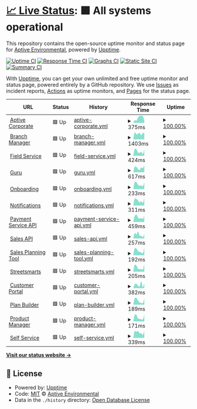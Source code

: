 # [📈 Live Status](https://status.aptivetech.com): <!--live status--> **🟩 All systems operational**

This repository contains the open-source uptime monitor and status page for [Aptive Environmental](https://goaptive.com), powered by [Upptime](https://github.com/upptime/upptime).

[![Uptime CI](https://github.com/aptive-env/status/workflows/Uptime%20CI/badge.svg)](https://github.com/aptive-env/status/actions?query=workflow%3A%22Uptime+CI%22)
[![Response Time CI](https://github.com/aptive-env/status/workflows/Response%20Time%20CI/badge.svg)](https://github.com/aptive-env/status/actions?query=workflow%3A%22Response+Time+CI%22)
[![Graphs CI](https://github.com/aptive-env/status/workflows/Graphs%20CI/badge.svg)](https://github.com/aptive-env/status/actions?query=workflow%3A%22Graphs+CI%22)
[![Static Site CI](https://github.com/aptive-env/status/workflows/Static%20Site%20CI/badge.svg)](https://github.com/aptive-env/status/actions?query=workflow%3A%22Static+Site+CI%22)
[![Summary CI](https://github.com/aptive-env/status/workflows/Summary%20CI/badge.svg)](https://github.com/aptive-env/status/actions?query=workflow%3A%22Summary+CI%22)

With [Upptime](https://upptime.js.org), you can get your own unlimited and free uptime monitor and status page, powered entirely by a GitHub repository. We use [Issues](https://github.com/aptive-env/status/issues) as incident reports, [Actions](https://github.com/aptive-env/status/actions) as uptime monitors, and [Pages](https://status.aptivetech.com) for the status page.

<!--start: status pages-->
<!-- This summary is generated by Upptime (https://github.com/upptime/upptime) -->
<!-- Do not edit this manually, your changes will be overwritten -->
<!-- prettier-ignore -->
| URL | Status | History | Response Time | Uptime |
| --- | ------ | ------- | ------------- | ------ |
| <img alt="" src="https://icons.duckduckgo.com/ip3/www.goaptive.com.ico" height="13"> [Aptive Corporate](https://www.goaptive.com) | 🟩 Up | [aptive-corporate.yml](https://github.com/aptive-env/status/commits/HEAD/history/aptive-corporate.yml) | <details><summary><img alt="Response time graph" src="./graphs/aptive-corporate/response-time-week.png" height="20"> 375ms</summary><br><a href="https://status.aptivetech.com/history/aptive-corporate"><img alt="Response time 427" src="https://img.shields.io/endpoint?url=https%3A%2F%2Fraw.githubusercontent.com%2Faptive-env%2Fstatus%2FHEAD%2Fapi%2Faptive-corporate%2Fresponse-time.json"></a><br><a href="https://status.aptivetech.com/history/aptive-corporate"><img alt="24-hour response time 160" src="https://img.shields.io/endpoint?url=https%3A%2F%2Fraw.githubusercontent.com%2Faptive-env%2Fstatus%2FHEAD%2Fapi%2Faptive-corporate%2Fresponse-time-day.json"></a><br><a href="https://status.aptivetech.com/history/aptive-corporate"><img alt="7-day response time 375" src="https://img.shields.io/endpoint?url=https%3A%2F%2Fraw.githubusercontent.com%2Faptive-env%2Fstatus%2FHEAD%2Fapi%2Faptive-corporate%2Fresponse-time-week.json"></a><br><a href="https://status.aptivetech.com/history/aptive-corporate"><img alt="30-day response time 399" src="https://img.shields.io/endpoint?url=https%3A%2F%2Fraw.githubusercontent.com%2Faptive-env%2Fstatus%2FHEAD%2Fapi%2Faptive-corporate%2Fresponse-time-month.json"></a><br><a href="https://status.aptivetech.com/history/aptive-corporate"><img alt="1-year response time 427" src="https://img.shields.io/endpoint?url=https%3A%2F%2Fraw.githubusercontent.com%2Faptive-env%2Fstatus%2FHEAD%2Fapi%2Faptive-corporate%2Fresponse-time-year.json"></a></details> | <details><summary><a href="https://status.aptivetech.com/history/aptive-corporate">100.00%</a></summary><a href="https://status.aptivetech.com/history/aptive-corporate"><img alt="All-time uptime 100.00%" src="https://img.shields.io/endpoint?url=https%3A%2F%2Fraw.githubusercontent.com%2Faptive-env%2Fstatus%2FHEAD%2Fapi%2Faptive-corporate%2Fuptime.json"></a><br><a href="https://status.aptivetech.com/history/aptive-corporate"><img alt="24-hour uptime 100.00%" src="https://img.shields.io/endpoint?url=https%3A%2F%2Fraw.githubusercontent.com%2Faptive-env%2Fstatus%2FHEAD%2Fapi%2Faptive-corporate%2Fuptime-day.json"></a><br><a href="https://status.aptivetech.com/history/aptive-corporate"><img alt="7-day uptime 100.00%" src="https://img.shields.io/endpoint?url=https%3A%2F%2Fraw.githubusercontent.com%2Faptive-env%2Fstatus%2FHEAD%2Fapi%2Faptive-corporate%2Fuptime-week.json"></a><br><a href="https://status.aptivetech.com/history/aptive-corporate"><img alt="30-day uptime 100.00%" src="https://img.shields.io/endpoint?url=https%3A%2F%2Fraw.githubusercontent.com%2Faptive-env%2Fstatus%2FHEAD%2Fapi%2Faptive-corporate%2Fuptime-month.json"></a><br><a href="https://status.aptivetech.com/history/aptive-corporate"><img alt="1-year uptime 100.00%" src="https://img.shields.io/endpoint?url=https%3A%2F%2Fraw.githubusercontent.com%2Faptive-env%2Fstatus%2FHEAD%2Fapi%2Faptive-corporate%2Fuptime-year.json"></a></details>
| <img alt="" src="https://icons.duckduckgo.com/ip3/bmapi.aptive.guru.ico" height="13"> [Branch Manager](https://bmapi.aptive.guru/users/getQuotes) | 🟩 Up | [branch-manager.yml](https://github.com/aptive-env/status/commits/HEAD/history/branch-manager.yml) | <details><summary><img alt="Response time graph" src="./graphs/branch-manager/response-time-week.png" height="20"> 1403ms</summary><br><a href="https://status.aptivetech.com/history/branch-manager"><img alt="Response time 1227" src="https://img.shields.io/endpoint?url=https%3A%2F%2Fraw.githubusercontent.com%2Faptive-env%2Fstatus%2FHEAD%2Fapi%2Fbranch-manager%2Fresponse-time.json"></a><br><a href="https://status.aptivetech.com/history/branch-manager"><img alt="24-hour response time 1543" src="https://img.shields.io/endpoint?url=https%3A%2F%2Fraw.githubusercontent.com%2Faptive-env%2Fstatus%2FHEAD%2Fapi%2Fbranch-manager%2Fresponse-time-day.json"></a><br><a href="https://status.aptivetech.com/history/branch-manager"><img alt="7-day response time 1403" src="https://img.shields.io/endpoint?url=https%3A%2F%2Fraw.githubusercontent.com%2Faptive-env%2Fstatus%2FHEAD%2Fapi%2Fbranch-manager%2Fresponse-time-week.json"></a><br><a href="https://status.aptivetech.com/history/branch-manager"><img alt="30-day response time 1279" src="https://img.shields.io/endpoint?url=https%3A%2F%2Fraw.githubusercontent.com%2Faptive-env%2Fstatus%2FHEAD%2Fapi%2Fbranch-manager%2Fresponse-time-month.json"></a><br><a href="https://status.aptivetech.com/history/branch-manager"><img alt="1-year response time 1227" src="https://img.shields.io/endpoint?url=https%3A%2F%2Fraw.githubusercontent.com%2Faptive-env%2Fstatus%2FHEAD%2Fapi%2Fbranch-manager%2Fresponse-time-year.json"></a></details> | <details><summary><a href="https://status.aptivetech.com/history/branch-manager">100.00%</a></summary><a href="https://status.aptivetech.com/history/branch-manager"><img alt="All-time uptime 100.00%" src="https://img.shields.io/endpoint?url=https%3A%2F%2Fraw.githubusercontent.com%2Faptive-env%2Fstatus%2FHEAD%2Fapi%2Fbranch-manager%2Fuptime.json"></a><br><a href="https://status.aptivetech.com/history/branch-manager"><img alt="24-hour uptime 100.00%" src="https://img.shields.io/endpoint?url=https%3A%2F%2Fraw.githubusercontent.com%2Faptive-env%2Fstatus%2FHEAD%2Fapi%2Fbranch-manager%2Fuptime-day.json"></a><br><a href="https://status.aptivetech.com/history/branch-manager"><img alt="7-day uptime 100.00%" src="https://img.shields.io/endpoint?url=https%3A%2F%2Fraw.githubusercontent.com%2Faptive-env%2Fstatus%2FHEAD%2Fapi%2Fbranch-manager%2Fuptime-week.json"></a><br><a href="https://status.aptivetech.com/history/branch-manager"><img alt="30-day uptime 100.00%" src="https://img.shields.io/endpoint?url=https%3A%2F%2Fraw.githubusercontent.com%2Faptive-env%2Fstatus%2FHEAD%2Fapi%2Fbranch-manager%2Fuptime-month.json"></a><br><a href="https://status.aptivetech.com/history/branch-manager"><img alt="1-year uptime 100.00%" src="https://img.shields.io/endpoint?url=https%3A%2F%2Fraw.githubusercontent.com%2Faptive-env%2Fstatus%2FHEAD%2Fapi%2Fbranch-manager%2Fuptime-year.json"></a></details>
| <img alt="" src="https://icons.duckduckgo.com/ip3/api.field-services.prd.goaptive.com.ico" height="13"> [Field Service](https://api.field-services.prd.goaptive.com) | 🟩 Up | [field-service.yml](https://github.com/aptive-env/status/commits/HEAD/history/field-service.yml) | <details><summary><img alt="Response time graph" src="./graphs/field-service/response-time-week.png" height="20"> 424ms</summary><br><a href="https://status.aptivetech.com/history/field-service"><img alt="Response time 374" src="https://img.shields.io/endpoint?url=https%3A%2F%2Fraw.githubusercontent.com%2Faptive-env%2Fstatus%2FHEAD%2Fapi%2Ffield-service%2Fresponse-time.json"></a><br><a href="https://status.aptivetech.com/history/field-service"><img alt="24-hour response time 592" src="https://img.shields.io/endpoint?url=https%3A%2F%2Fraw.githubusercontent.com%2Faptive-env%2Fstatus%2FHEAD%2Fapi%2Ffield-service%2Fresponse-time-day.json"></a><br><a href="https://status.aptivetech.com/history/field-service"><img alt="7-day response time 424" src="https://img.shields.io/endpoint?url=https%3A%2F%2Fraw.githubusercontent.com%2Faptive-env%2Fstatus%2FHEAD%2Fapi%2Ffield-service%2Fresponse-time-week.json"></a><br><a href="https://status.aptivetech.com/history/field-service"><img alt="30-day response time 385" src="https://img.shields.io/endpoint?url=https%3A%2F%2Fraw.githubusercontent.com%2Faptive-env%2Fstatus%2FHEAD%2Fapi%2Ffield-service%2Fresponse-time-month.json"></a><br><a href="https://status.aptivetech.com/history/field-service"><img alt="1-year response time 374" src="https://img.shields.io/endpoint?url=https%3A%2F%2Fraw.githubusercontent.com%2Faptive-env%2Fstatus%2FHEAD%2Fapi%2Ffield-service%2Fresponse-time-year.json"></a></details> | <details><summary><a href="https://status.aptivetech.com/history/field-service">100.00%</a></summary><a href="https://status.aptivetech.com/history/field-service"><img alt="All-time uptime 100.00%" src="https://img.shields.io/endpoint?url=https%3A%2F%2Fraw.githubusercontent.com%2Faptive-env%2Fstatus%2FHEAD%2Fapi%2Ffield-service%2Fuptime.json"></a><br><a href="https://status.aptivetech.com/history/field-service"><img alt="24-hour uptime 100.00%" src="https://img.shields.io/endpoint?url=https%3A%2F%2Fraw.githubusercontent.com%2Faptive-env%2Fstatus%2FHEAD%2Fapi%2Ffield-service%2Fuptime-day.json"></a><br><a href="https://status.aptivetech.com/history/field-service"><img alt="7-day uptime 100.00%" src="https://img.shields.io/endpoint?url=https%3A%2F%2Fraw.githubusercontent.com%2Faptive-env%2Fstatus%2FHEAD%2Fapi%2Ffield-service%2Fuptime-week.json"></a><br><a href="https://status.aptivetech.com/history/field-service"><img alt="30-day uptime 100.00%" src="https://img.shields.io/endpoint?url=https%3A%2F%2Fraw.githubusercontent.com%2Faptive-env%2Fstatus%2FHEAD%2Fapi%2Ffield-service%2Fuptime-month.json"></a><br><a href="https://status.aptivetech.com/history/field-service"><img alt="1-year uptime 100.00%" src="https://img.shields.io/endpoint?url=https%3A%2F%2Fraw.githubusercontent.com%2Faptive-env%2Fstatus%2FHEAD%2Fapi%2Ffield-service%2Fuptime-year.json"></a></details>
| <img alt="" src="https://icons.duckduckgo.com/ip3/apistats.aptive.guru.ico" height="13"> [Guru](https://apistats.aptive.guru) | 🟩 Up | [guru.yml](https://github.com/aptive-env/status/commits/HEAD/history/guru.yml) | <details><summary><img alt="Response time graph" src="./graphs/guru/response-time-week.png" height="20"> 617ms</summary><br><a href="https://status.aptivetech.com/history/guru"><img alt="Response time 484" src="https://img.shields.io/endpoint?url=https%3A%2F%2Fraw.githubusercontent.com%2Faptive-env%2Fstatus%2FHEAD%2Fapi%2Fguru%2Fresponse-time.json"></a><br><a href="https://status.aptivetech.com/history/guru"><img alt="24-hour response time 952" src="https://img.shields.io/endpoint?url=https%3A%2F%2Fraw.githubusercontent.com%2Faptive-env%2Fstatus%2FHEAD%2Fapi%2Fguru%2Fresponse-time-day.json"></a><br><a href="https://status.aptivetech.com/history/guru"><img alt="7-day response time 617" src="https://img.shields.io/endpoint?url=https%3A%2F%2Fraw.githubusercontent.com%2Faptive-env%2Fstatus%2FHEAD%2Fapi%2Fguru%2Fresponse-time-week.json"></a><br><a href="https://status.aptivetech.com/history/guru"><img alt="30-day response time 496" src="https://img.shields.io/endpoint?url=https%3A%2F%2Fraw.githubusercontent.com%2Faptive-env%2Fstatus%2FHEAD%2Fapi%2Fguru%2Fresponse-time-month.json"></a><br><a href="https://status.aptivetech.com/history/guru"><img alt="1-year response time 484" src="https://img.shields.io/endpoint?url=https%3A%2F%2Fraw.githubusercontent.com%2Faptive-env%2Fstatus%2FHEAD%2Fapi%2Fguru%2Fresponse-time-year.json"></a></details> | <details><summary><a href="https://status.aptivetech.com/history/guru">100.00%</a></summary><a href="https://status.aptivetech.com/history/guru"><img alt="All-time uptime 100.00%" src="https://img.shields.io/endpoint?url=https%3A%2F%2Fraw.githubusercontent.com%2Faptive-env%2Fstatus%2FHEAD%2Fapi%2Fguru%2Fuptime.json"></a><br><a href="https://status.aptivetech.com/history/guru"><img alt="24-hour uptime 100.00%" src="https://img.shields.io/endpoint?url=https%3A%2F%2Fraw.githubusercontent.com%2Faptive-env%2Fstatus%2FHEAD%2Fapi%2Fguru%2Fuptime-day.json"></a><br><a href="https://status.aptivetech.com/history/guru"><img alt="7-day uptime 100.00%" src="https://img.shields.io/endpoint?url=https%3A%2F%2Fraw.githubusercontent.com%2Faptive-env%2Fstatus%2FHEAD%2Fapi%2Fguru%2Fuptime-week.json"></a><br><a href="https://status.aptivetech.com/history/guru"><img alt="30-day uptime 100.00%" src="https://img.shields.io/endpoint?url=https%3A%2F%2Fraw.githubusercontent.com%2Faptive-env%2Fstatus%2FHEAD%2Fapi%2Fguru%2Fuptime-month.json"></a><br><a href="https://status.aptivetech.com/history/guru"><img alt="1-year uptime 100.00%" src="https://img.shields.io/endpoint?url=https%3A%2F%2Fraw.githubusercontent.com%2Faptive-env%2Fstatus%2FHEAD%2Fapi%2Fguru%2Fuptime-year.json"></a></details>
| <img alt="" src="https://icons.duckduckgo.com/ip3/api.onboarding.prd.goaptive.com.ico" height="13"> [Onboarding](https://api.onboarding.prd.goaptive.com) | 🟩 Up | [onboarding.yml](https://github.com/aptive-env/status/commits/HEAD/history/onboarding.yml) | <details><summary><img alt="Response time graph" src="./graphs/onboarding/response-time-week.png" height="20"> 233ms</summary><br><a href="https://status.aptivetech.com/history/onboarding"><img alt="Response time 202" src="https://img.shields.io/endpoint?url=https%3A%2F%2Fraw.githubusercontent.com%2Faptive-env%2Fstatus%2FHEAD%2Fapi%2Fonboarding%2Fresponse-time.json"></a><br><a href="https://status.aptivetech.com/history/onboarding"><img alt="24-hour response time 313" src="https://img.shields.io/endpoint?url=https%3A%2F%2Fraw.githubusercontent.com%2Faptive-env%2Fstatus%2FHEAD%2Fapi%2Fonboarding%2Fresponse-time-day.json"></a><br><a href="https://status.aptivetech.com/history/onboarding"><img alt="7-day response time 233" src="https://img.shields.io/endpoint?url=https%3A%2F%2Fraw.githubusercontent.com%2Faptive-env%2Fstatus%2FHEAD%2Fapi%2Fonboarding%2Fresponse-time-week.json"></a><br><a href="https://status.aptivetech.com/history/onboarding"><img alt="30-day response time 206" src="https://img.shields.io/endpoint?url=https%3A%2F%2Fraw.githubusercontent.com%2Faptive-env%2Fstatus%2FHEAD%2Fapi%2Fonboarding%2Fresponse-time-month.json"></a><br><a href="https://status.aptivetech.com/history/onboarding"><img alt="1-year response time 202" src="https://img.shields.io/endpoint?url=https%3A%2F%2Fraw.githubusercontent.com%2Faptive-env%2Fstatus%2FHEAD%2Fapi%2Fonboarding%2Fresponse-time-year.json"></a></details> | <details><summary><a href="https://status.aptivetech.com/history/onboarding">100.00%</a></summary><a href="https://status.aptivetech.com/history/onboarding"><img alt="All-time uptime 100.00%" src="https://img.shields.io/endpoint?url=https%3A%2F%2Fraw.githubusercontent.com%2Faptive-env%2Fstatus%2FHEAD%2Fapi%2Fonboarding%2Fuptime.json"></a><br><a href="https://status.aptivetech.com/history/onboarding"><img alt="24-hour uptime 100.00%" src="https://img.shields.io/endpoint?url=https%3A%2F%2Fraw.githubusercontent.com%2Faptive-env%2Fstatus%2FHEAD%2Fapi%2Fonboarding%2Fuptime-day.json"></a><br><a href="https://status.aptivetech.com/history/onboarding"><img alt="7-day uptime 100.00%" src="https://img.shields.io/endpoint?url=https%3A%2F%2Fraw.githubusercontent.com%2Faptive-env%2Fstatus%2FHEAD%2Fapi%2Fonboarding%2Fuptime-week.json"></a><br><a href="https://status.aptivetech.com/history/onboarding"><img alt="30-day uptime 100.00%" src="https://img.shields.io/endpoint?url=https%3A%2F%2Fraw.githubusercontent.com%2Faptive-env%2Fstatus%2FHEAD%2Fapi%2Fonboarding%2Fuptime-month.json"></a><br><a href="https://status.aptivetech.com/history/onboarding"><img alt="1-year uptime 100.00%" src="https://img.shields.io/endpoint?url=https%3A%2F%2Fraw.githubusercontent.com%2Faptive-env%2Fstatus%2FHEAD%2Fapi%2Fonboarding%2Fuptime-year.json"></a></details>
| <img alt="" src="https://icons.duckduckgo.com/ip3/api.notifications.prd.goaptive.com.ico" height="13"> [Notifications](https://api.notifications.prd.goaptive.com) | 🟩 Up | [notifications.yml](https://github.com/aptive-env/status/commits/HEAD/history/notifications.yml) | <details><summary><img alt="Response time graph" src="./graphs/notifications/response-time-week.png" height="20"> 311ms</summary><br><a href="https://status.aptivetech.com/history/notifications"><img alt="Response time 315" src="https://img.shields.io/endpoint?url=https%3A%2F%2Fraw.githubusercontent.com%2Faptive-env%2Fstatus%2FHEAD%2Fapi%2Fnotifications%2Fresponse-time.json"></a><br><a href="https://status.aptivetech.com/history/notifications"><img alt="24-hour response time 450" src="https://img.shields.io/endpoint?url=https%3A%2F%2Fraw.githubusercontent.com%2Faptive-env%2Fstatus%2FHEAD%2Fapi%2Fnotifications%2Fresponse-time-day.json"></a><br><a href="https://status.aptivetech.com/history/notifications"><img alt="7-day response time 311" src="https://img.shields.io/endpoint?url=https%3A%2F%2Fraw.githubusercontent.com%2Faptive-env%2Fstatus%2FHEAD%2Fapi%2Fnotifications%2Fresponse-time-week.json"></a><br><a href="https://status.aptivetech.com/history/notifications"><img alt="30-day response time 330" src="https://img.shields.io/endpoint?url=https%3A%2F%2Fraw.githubusercontent.com%2Faptive-env%2Fstatus%2FHEAD%2Fapi%2Fnotifications%2Fresponse-time-month.json"></a><br><a href="https://status.aptivetech.com/history/notifications"><img alt="1-year response time 315" src="https://img.shields.io/endpoint?url=https%3A%2F%2Fraw.githubusercontent.com%2Faptive-env%2Fstatus%2FHEAD%2Fapi%2Fnotifications%2Fresponse-time-year.json"></a></details> | <details><summary><a href="https://status.aptivetech.com/history/notifications">100.00%</a></summary><a href="https://status.aptivetech.com/history/notifications"><img alt="All-time uptime 100.00%" src="https://img.shields.io/endpoint?url=https%3A%2F%2Fraw.githubusercontent.com%2Faptive-env%2Fstatus%2FHEAD%2Fapi%2Fnotifications%2Fuptime.json"></a><br><a href="https://status.aptivetech.com/history/notifications"><img alt="24-hour uptime 100.00%" src="https://img.shields.io/endpoint?url=https%3A%2F%2Fraw.githubusercontent.com%2Faptive-env%2Fstatus%2FHEAD%2Fapi%2Fnotifications%2Fuptime-day.json"></a><br><a href="https://status.aptivetech.com/history/notifications"><img alt="7-day uptime 100.00%" src="https://img.shields.io/endpoint?url=https%3A%2F%2Fraw.githubusercontent.com%2Faptive-env%2Fstatus%2FHEAD%2Fapi%2Fnotifications%2Fuptime-week.json"></a><br><a href="https://status.aptivetech.com/history/notifications"><img alt="30-day uptime 100.00%" src="https://img.shields.io/endpoint?url=https%3A%2F%2Fraw.githubusercontent.com%2Faptive-env%2Fstatus%2FHEAD%2Fapi%2Fnotifications%2Fuptime-month.json"></a><br><a href="https://status.aptivetech.com/history/notifications"><img alt="1-year uptime 100.00%" src="https://img.shields.io/endpoint?url=https%3A%2F%2Fraw.githubusercontent.com%2Faptive-env%2Fstatus%2FHEAD%2Fapi%2Fnotifications%2Fuptime-year.json"></a></details>
| <img alt="" src="https://icons.duckduckgo.com/ip3/api.payment-service.prd.goaptive.com.ico" height="13"> [Payment Service API](https://api.payment-service.prd.goaptive.com) | 🟩 Up | [payment-service-api.yml](https://github.com/aptive-env/status/commits/HEAD/history/payment-service-api.yml) | <details><summary><img alt="Response time graph" src="./graphs/payment-service-api/response-time-week.png" height="20"> 459ms</summary><br><a href="https://status.aptivetech.com/history/payment-service-api"><img alt="Response time 440" src="https://img.shields.io/endpoint?url=https%3A%2F%2Fraw.githubusercontent.com%2Faptive-env%2Fstatus%2FHEAD%2Fapi%2Fpayment-service-api%2Fresponse-time.json"></a><br><a href="https://status.aptivetech.com/history/payment-service-api"><img alt="24-hour response time 566" src="https://img.shields.io/endpoint?url=https%3A%2F%2Fraw.githubusercontent.com%2Faptive-env%2Fstatus%2FHEAD%2Fapi%2Fpayment-service-api%2Fresponse-time-day.json"></a><br><a href="https://status.aptivetech.com/history/payment-service-api"><img alt="7-day response time 459" src="https://img.shields.io/endpoint?url=https%3A%2F%2Fraw.githubusercontent.com%2Faptive-env%2Fstatus%2FHEAD%2Fapi%2Fpayment-service-api%2Fresponse-time-week.json"></a><br><a href="https://status.aptivetech.com/history/payment-service-api"><img alt="30-day response time 415" src="https://img.shields.io/endpoint?url=https%3A%2F%2Fraw.githubusercontent.com%2Faptive-env%2Fstatus%2FHEAD%2Fapi%2Fpayment-service-api%2Fresponse-time-month.json"></a><br><a href="https://status.aptivetech.com/history/payment-service-api"><img alt="1-year response time 440" src="https://img.shields.io/endpoint?url=https%3A%2F%2Fraw.githubusercontent.com%2Faptive-env%2Fstatus%2FHEAD%2Fapi%2Fpayment-service-api%2Fresponse-time-year.json"></a></details> | <details><summary><a href="https://status.aptivetech.com/history/payment-service-api">100.00%</a></summary><a href="https://status.aptivetech.com/history/payment-service-api"><img alt="All-time uptime 100.00%" src="https://img.shields.io/endpoint?url=https%3A%2F%2Fraw.githubusercontent.com%2Faptive-env%2Fstatus%2FHEAD%2Fapi%2Fpayment-service-api%2Fuptime.json"></a><br><a href="https://status.aptivetech.com/history/payment-service-api"><img alt="24-hour uptime 100.00%" src="https://img.shields.io/endpoint?url=https%3A%2F%2Fraw.githubusercontent.com%2Faptive-env%2Fstatus%2FHEAD%2Fapi%2Fpayment-service-api%2Fuptime-day.json"></a><br><a href="https://status.aptivetech.com/history/payment-service-api"><img alt="7-day uptime 100.00%" src="https://img.shields.io/endpoint?url=https%3A%2F%2Fraw.githubusercontent.com%2Faptive-env%2Fstatus%2FHEAD%2Fapi%2Fpayment-service-api%2Fuptime-week.json"></a><br><a href="https://status.aptivetech.com/history/payment-service-api"><img alt="30-day uptime 100.00%" src="https://img.shields.io/endpoint?url=https%3A%2F%2Fraw.githubusercontent.com%2Faptive-env%2Fstatus%2FHEAD%2Fapi%2Fpayment-service-api%2Fuptime-month.json"></a><br><a href="https://status.aptivetech.com/history/payment-service-api"><img alt="1-year uptime 100.00%" src="https://img.shields.io/endpoint?url=https%3A%2F%2Fraw.githubusercontent.com%2Faptive-env%2Fstatus%2FHEAD%2Fapi%2Fpayment-service-api%2Fuptime-year.json"></a></details>
| <img alt="" src="https://icons.duckduckgo.com/ip3/api.sales-app.prd.goaptive.com.ico" height="13"> [Sales API](https://api.sales-app.prd.goaptive.com/health-check) | 🟩 Up | [sales-api.yml](https://github.com/aptive-env/status/commits/HEAD/history/sales-api.yml) | <details><summary><img alt="Response time graph" src="./graphs/sales-api/response-time-week.png" height="20"> 257ms</summary><br><a href="https://status.aptivetech.com/history/sales-api"><img alt="Response time 205" src="https://img.shields.io/endpoint?url=https%3A%2F%2Fraw.githubusercontent.com%2Faptive-env%2Fstatus%2FHEAD%2Fapi%2Fsales-api%2Fresponse-time.json"></a><br><a href="https://status.aptivetech.com/history/sales-api"><img alt="24-hour response time 280" src="https://img.shields.io/endpoint?url=https%3A%2F%2Fraw.githubusercontent.com%2Faptive-env%2Fstatus%2FHEAD%2Fapi%2Fsales-api%2Fresponse-time-day.json"></a><br><a href="https://status.aptivetech.com/history/sales-api"><img alt="7-day response time 257" src="https://img.shields.io/endpoint?url=https%3A%2F%2Fraw.githubusercontent.com%2Faptive-env%2Fstatus%2FHEAD%2Fapi%2Fsales-api%2Fresponse-time-week.json"></a><br><a href="https://status.aptivetech.com/history/sales-api"><img alt="30-day response time 231" src="https://img.shields.io/endpoint?url=https%3A%2F%2Fraw.githubusercontent.com%2Faptive-env%2Fstatus%2FHEAD%2Fapi%2Fsales-api%2Fresponse-time-month.json"></a><br><a href="https://status.aptivetech.com/history/sales-api"><img alt="1-year response time 205" src="https://img.shields.io/endpoint?url=https%3A%2F%2Fraw.githubusercontent.com%2Faptive-env%2Fstatus%2FHEAD%2Fapi%2Fsales-api%2Fresponse-time-year.json"></a></details> | <details><summary><a href="https://status.aptivetech.com/history/sales-api">100.00%</a></summary><a href="https://status.aptivetech.com/history/sales-api"><img alt="All-time uptime 100.00%" src="https://img.shields.io/endpoint?url=https%3A%2F%2Fraw.githubusercontent.com%2Faptive-env%2Fstatus%2FHEAD%2Fapi%2Fsales-api%2Fuptime.json"></a><br><a href="https://status.aptivetech.com/history/sales-api"><img alt="24-hour uptime 100.00%" src="https://img.shields.io/endpoint?url=https%3A%2F%2Fraw.githubusercontent.com%2Faptive-env%2Fstatus%2FHEAD%2Fapi%2Fsales-api%2Fuptime-day.json"></a><br><a href="https://status.aptivetech.com/history/sales-api"><img alt="7-day uptime 100.00%" src="https://img.shields.io/endpoint?url=https%3A%2F%2Fraw.githubusercontent.com%2Faptive-env%2Fstatus%2FHEAD%2Fapi%2Fsales-api%2Fuptime-week.json"></a><br><a href="https://status.aptivetech.com/history/sales-api"><img alt="30-day uptime 100.00%" src="https://img.shields.io/endpoint?url=https%3A%2F%2Fraw.githubusercontent.com%2Faptive-env%2Fstatus%2FHEAD%2Fapi%2Fsales-api%2Fuptime-month.json"></a><br><a href="https://status.aptivetech.com/history/sales-api"><img alt="1-year uptime 100.00%" src="https://img.shields.io/endpoint?url=https%3A%2F%2Fraw.githubusercontent.com%2Faptive-env%2Fstatus%2FHEAD%2Fapi%2Fsales-api%2Fuptime-year.json"></a></details>
| <img alt="" src="https://icons.duckduckgo.com/ip3/spt-api.rep-services.prd.goaptive.com.ico" height="13"> [Sales Planning Tool](https://spt-api.rep-services.prd.goaptive.com/api/documentation) | 🟩 Up | [sales-planning-tool.yml](https://github.com/aptive-env/status/commits/HEAD/history/sales-planning-tool.yml) | <details><summary><img alt="Response time graph" src="./graphs/sales-planning-tool/response-time-week.png" height="20"> 192ms</summary><br><a href="https://status.aptivetech.com/history/sales-planning-tool"><img alt="Response time 358" src="https://img.shields.io/endpoint?url=https%3A%2F%2Fraw.githubusercontent.com%2Faptive-env%2Fstatus%2FHEAD%2Fapi%2Fsales-planning-tool%2Fresponse-time.json"></a><br><a href="https://status.aptivetech.com/history/sales-planning-tool"><img alt="24-hour response time 287" src="https://img.shields.io/endpoint?url=https%3A%2F%2Fraw.githubusercontent.com%2Faptive-env%2Fstatus%2FHEAD%2Fapi%2Fsales-planning-tool%2Fresponse-time-day.json"></a><br><a href="https://status.aptivetech.com/history/sales-planning-tool"><img alt="7-day response time 192" src="https://img.shields.io/endpoint?url=https%3A%2F%2Fraw.githubusercontent.com%2Faptive-env%2Fstatus%2FHEAD%2Fapi%2Fsales-planning-tool%2Fresponse-time-week.json"></a><br><a href="https://status.aptivetech.com/history/sales-planning-tool"><img alt="30-day response time 202" src="https://img.shields.io/endpoint?url=https%3A%2F%2Fraw.githubusercontent.com%2Faptive-env%2Fstatus%2FHEAD%2Fapi%2Fsales-planning-tool%2Fresponse-time-month.json"></a><br><a href="https://status.aptivetech.com/history/sales-planning-tool"><img alt="1-year response time 358" src="https://img.shields.io/endpoint?url=https%3A%2F%2Fraw.githubusercontent.com%2Faptive-env%2Fstatus%2FHEAD%2Fapi%2Fsales-planning-tool%2Fresponse-time-year.json"></a></details> | <details><summary><a href="https://status.aptivetech.com/history/sales-planning-tool">100.00%</a></summary><a href="https://status.aptivetech.com/history/sales-planning-tool"><img alt="All-time uptime 100.00%" src="https://img.shields.io/endpoint?url=https%3A%2F%2Fraw.githubusercontent.com%2Faptive-env%2Fstatus%2FHEAD%2Fapi%2Fsales-planning-tool%2Fuptime.json"></a><br><a href="https://status.aptivetech.com/history/sales-planning-tool"><img alt="24-hour uptime 100.00%" src="https://img.shields.io/endpoint?url=https%3A%2F%2Fraw.githubusercontent.com%2Faptive-env%2Fstatus%2FHEAD%2Fapi%2Fsales-planning-tool%2Fuptime-day.json"></a><br><a href="https://status.aptivetech.com/history/sales-planning-tool"><img alt="7-day uptime 100.00%" src="https://img.shields.io/endpoint?url=https%3A%2F%2Fraw.githubusercontent.com%2Faptive-env%2Fstatus%2FHEAD%2Fapi%2Fsales-planning-tool%2Fuptime-week.json"></a><br><a href="https://status.aptivetech.com/history/sales-planning-tool"><img alt="30-day uptime 100.00%" src="https://img.shields.io/endpoint?url=https%3A%2F%2Fraw.githubusercontent.com%2Faptive-env%2Fstatus%2FHEAD%2Fapi%2Fsales-planning-tool%2Fuptime-month.json"></a><br><a href="https://status.aptivetech.com/history/sales-planning-tool"><img alt="1-year uptime 100.00%" src="https://img.shields.io/endpoint?url=https%3A%2F%2Fraw.githubusercontent.com%2Faptive-env%2Fstatus%2FHEAD%2Fapi%2Fsales-planning-tool%2Fuptime-year.json"></a></details>
| <img alt="" src="https://icons.duckduckgo.com/ip3/api.street-smarts.prd.goaptive.com.ico" height="13"> [Streetsmarts](https://api.street-smarts.prd.goaptive.com/health-check) | 🟩 Up | [streetsmarts.yml](https://github.com/aptive-env/status/commits/HEAD/history/streetsmarts.yml) | <details><summary><img alt="Response time graph" src="./graphs/streetsmarts/response-time-week.png" height="20"> 205ms</summary><br><a href="https://status.aptivetech.com/history/streetsmarts"><img alt="Response time 194" src="https://img.shields.io/endpoint?url=https%3A%2F%2Fraw.githubusercontent.com%2Faptive-env%2Fstatus%2FHEAD%2Fapi%2Fstreetsmarts%2Fresponse-time.json"></a><br><a href="https://status.aptivetech.com/history/streetsmarts"><img alt="24-hour response time 339" src="https://img.shields.io/endpoint?url=https%3A%2F%2Fraw.githubusercontent.com%2Faptive-env%2Fstatus%2FHEAD%2Fapi%2Fstreetsmarts%2Fresponse-time-day.json"></a><br><a href="https://status.aptivetech.com/history/streetsmarts"><img alt="7-day response time 205" src="https://img.shields.io/endpoint?url=https%3A%2F%2Fraw.githubusercontent.com%2Faptive-env%2Fstatus%2FHEAD%2Fapi%2Fstreetsmarts%2Fresponse-time-week.json"></a><br><a href="https://status.aptivetech.com/history/streetsmarts"><img alt="30-day response time 203" src="https://img.shields.io/endpoint?url=https%3A%2F%2Fraw.githubusercontent.com%2Faptive-env%2Fstatus%2FHEAD%2Fapi%2Fstreetsmarts%2Fresponse-time-month.json"></a><br><a href="https://status.aptivetech.com/history/streetsmarts"><img alt="1-year response time 194" src="https://img.shields.io/endpoint?url=https%3A%2F%2Fraw.githubusercontent.com%2Faptive-env%2Fstatus%2FHEAD%2Fapi%2Fstreetsmarts%2Fresponse-time-year.json"></a></details> | <details><summary><a href="https://status.aptivetech.com/history/streetsmarts">100.00%</a></summary><a href="https://status.aptivetech.com/history/streetsmarts"><img alt="All-time uptime 100.00%" src="https://img.shields.io/endpoint?url=https%3A%2F%2Fraw.githubusercontent.com%2Faptive-env%2Fstatus%2FHEAD%2Fapi%2Fstreetsmarts%2Fuptime.json"></a><br><a href="https://status.aptivetech.com/history/streetsmarts"><img alt="24-hour uptime 100.00%" src="https://img.shields.io/endpoint?url=https%3A%2F%2Fraw.githubusercontent.com%2Faptive-env%2Fstatus%2FHEAD%2Fapi%2Fstreetsmarts%2Fuptime-day.json"></a><br><a href="https://status.aptivetech.com/history/streetsmarts"><img alt="7-day uptime 100.00%" src="https://img.shields.io/endpoint?url=https%3A%2F%2Fraw.githubusercontent.com%2Faptive-env%2Fstatus%2FHEAD%2Fapi%2Fstreetsmarts%2Fuptime-week.json"></a><br><a href="https://status.aptivetech.com/history/streetsmarts"><img alt="30-day uptime 100.00%" src="https://img.shields.io/endpoint?url=https%3A%2F%2Fraw.githubusercontent.com%2Faptive-env%2Fstatus%2FHEAD%2Fapi%2Fstreetsmarts%2Fuptime-month.json"></a><br><a href="https://status.aptivetech.com/history/streetsmarts"><img alt="1-year uptime 100.00%" src="https://img.shields.io/endpoint?url=https%3A%2F%2Fraw.githubusercontent.com%2Faptive-env%2Fstatus%2FHEAD%2Fapi%2Fstreetsmarts%2Fuptime-year.json"></a></details>
| <img alt="" src="https://icons.duckduckgo.com/ip3/api.customer-portal.prd.goaptive.com.ico" height="13"> [Customer Portal](https://api.customer-portal.prd.goaptive.com) | 🟩 Up | [customer-portal.yml](https://github.com/aptive-env/status/commits/HEAD/history/customer-portal.yml) | <details><summary><img alt="Response time graph" src="./graphs/customer-portal/response-time-week.png" height="20"> 382ms</summary><br><a href="https://status.aptivetech.com/history/customer-portal"><img alt="Response time 493" src="https://img.shields.io/endpoint?url=https%3A%2F%2Fraw.githubusercontent.com%2Faptive-env%2Fstatus%2FHEAD%2Fapi%2Fcustomer-portal%2Fresponse-time.json"></a><br><a href="https://status.aptivetech.com/history/customer-portal"><img alt="24-hour response time 508" src="https://img.shields.io/endpoint?url=https%3A%2F%2Fraw.githubusercontent.com%2Faptive-env%2Fstatus%2FHEAD%2Fapi%2Fcustomer-portal%2Fresponse-time-day.json"></a><br><a href="https://status.aptivetech.com/history/customer-portal"><img alt="7-day response time 382" src="https://img.shields.io/endpoint?url=https%3A%2F%2Fraw.githubusercontent.com%2Faptive-env%2Fstatus%2FHEAD%2Fapi%2Fcustomer-portal%2Fresponse-time-week.json"></a><br><a href="https://status.aptivetech.com/history/customer-portal"><img alt="30-day response time 337" src="https://img.shields.io/endpoint?url=https%3A%2F%2Fraw.githubusercontent.com%2Faptive-env%2Fstatus%2FHEAD%2Fapi%2Fcustomer-portal%2Fresponse-time-month.json"></a><br><a href="https://status.aptivetech.com/history/customer-portal"><img alt="1-year response time 493" src="https://img.shields.io/endpoint?url=https%3A%2F%2Fraw.githubusercontent.com%2Faptive-env%2Fstatus%2FHEAD%2Fapi%2Fcustomer-portal%2Fresponse-time-year.json"></a></details> | <details><summary><a href="https://status.aptivetech.com/history/customer-portal">100.00%</a></summary><a href="https://status.aptivetech.com/history/customer-portal"><img alt="All-time uptime 100.00%" src="https://img.shields.io/endpoint?url=https%3A%2F%2Fraw.githubusercontent.com%2Faptive-env%2Fstatus%2FHEAD%2Fapi%2Fcustomer-portal%2Fuptime.json"></a><br><a href="https://status.aptivetech.com/history/customer-portal"><img alt="24-hour uptime 100.00%" src="https://img.shields.io/endpoint?url=https%3A%2F%2Fraw.githubusercontent.com%2Faptive-env%2Fstatus%2FHEAD%2Fapi%2Fcustomer-portal%2Fuptime-day.json"></a><br><a href="https://status.aptivetech.com/history/customer-portal"><img alt="7-day uptime 100.00%" src="https://img.shields.io/endpoint?url=https%3A%2F%2Fraw.githubusercontent.com%2Faptive-env%2Fstatus%2FHEAD%2Fapi%2Fcustomer-portal%2Fuptime-week.json"></a><br><a href="https://status.aptivetech.com/history/customer-portal"><img alt="30-day uptime 100.00%" src="https://img.shields.io/endpoint?url=https%3A%2F%2Fraw.githubusercontent.com%2Faptive-env%2Fstatus%2FHEAD%2Fapi%2Fcustomer-portal%2Fuptime-month.json"></a><br><a href="https://status.aptivetech.com/history/customer-portal"><img alt="1-year uptime 100.00%" src="https://img.shields.io/endpoint?url=https%3A%2F%2Fraw.githubusercontent.com%2Faptive-env%2Fstatus%2FHEAD%2Fapi%2Fcustomer-portal%2Fuptime-year.json"></a></details>
| <img alt="" src="https://icons.duckduckgo.com/ip3/api.plan-builder.prd.goaptive.com.ico" height="13"> [Plan Builder](https://api.plan-builder.prd.goaptive.com/health-check) | 🟩 Up | [plan-builder.yml](https://github.com/aptive-env/status/commits/HEAD/history/plan-builder.yml) | <details><summary><img alt="Response time graph" src="./graphs/plan-builder/response-time-week.png" height="20"> 189ms</summary><br><a href="https://status.aptivetech.com/history/plan-builder"><img alt="Response time 182" src="https://img.shields.io/endpoint?url=https%3A%2F%2Fraw.githubusercontent.com%2Faptive-env%2Fstatus%2FHEAD%2Fapi%2Fplan-builder%2Fresponse-time.json"></a><br><a href="https://status.aptivetech.com/history/plan-builder"><img alt="24-hour response time 277" src="https://img.shields.io/endpoint?url=https%3A%2F%2Fraw.githubusercontent.com%2Faptive-env%2Fstatus%2FHEAD%2Fapi%2Fplan-builder%2Fresponse-time-day.json"></a><br><a href="https://status.aptivetech.com/history/plan-builder"><img alt="7-day response time 189" src="https://img.shields.io/endpoint?url=https%3A%2F%2Fraw.githubusercontent.com%2Faptive-env%2Fstatus%2FHEAD%2Fapi%2Fplan-builder%2Fresponse-time-week.json"></a><br><a href="https://status.aptivetech.com/history/plan-builder"><img alt="30-day response time 200" src="https://img.shields.io/endpoint?url=https%3A%2F%2Fraw.githubusercontent.com%2Faptive-env%2Fstatus%2FHEAD%2Fapi%2Fplan-builder%2Fresponse-time-month.json"></a><br><a href="https://status.aptivetech.com/history/plan-builder"><img alt="1-year response time 182" src="https://img.shields.io/endpoint?url=https%3A%2F%2Fraw.githubusercontent.com%2Faptive-env%2Fstatus%2FHEAD%2Fapi%2Fplan-builder%2Fresponse-time-year.json"></a></details> | <details><summary><a href="https://status.aptivetech.com/history/plan-builder">100.00%</a></summary><a href="https://status.aptivetech.com/history/plan-builder"><img alt="All-time uptime 100.00%" src="https://img.shields.io/endpoint?url=https%3A%2F%2Fraw.githubusercontent.com%2Faptive-env%2Fstatus%2FHEAD%2Fapi%2Fplan-builder%2Fuptime.json"></a><br><a href="https://status.aptivetech.com/history/plan-builder"><img alt="24-hour uptime 100.00%" src="https://img.shields.io/endpoint?url=https%3A%2F%2Fraw.githubusercontent.com%2Faptive-env%2Fstatus%2FHEAD%2Fapi%2Fplan-builder%2Fuptime-day.json"></a><br><a href="https://status.aptivetech.com/history/plan-builder"><img alt="7-day uptime 100.00%" src="https://img.shields.io/endpoint?url=https%3A%2F%2Fraw.githubusercontent.com%2Faptive-env%2Fstatus%2FHEAD%2Fapi%2Fplan-builder%2Fuptime-week.json"></a><br><a href="https://status.aptivetech.com/history/plan-builder"><img alt="30-day uptime 100.00%" src="https://img.shields.io/endpoint?url=https%3A%2F%2Fraw.githubusercontent.com%2Faptive-env%2Fstatus%2FHEAD%2Fapi%2Fplan-builder%2Fuptime-month.json"></a><br><a href="https://status.aptivetech.com/history/plan-builder"><img alt="1-year uptime 100.00%" src="https://img.shields.io/endpoint?url=https%3A%2F%2Fraw.githubusercontent.com%2Faptive-env%2Fstatus%2FHEAD%2Fapi%2Fplan-builder%2Fuptime-year.json"></a></details>
| <img alt="" src="https://icons.duckduckgo.com/ip3/api.product-manager.prd.goaptive.com.ico" height="13"> [Product Manager](https://api.product-manager.prd.goaptive.com/health-check) | 🟩 Up | [product-manager.yml](https://github.com/aptive-env/status/commits/HEAD/history/product-manager.yml) | <details><summary><img alt="Response time graph" src="./graphs/product-manager/response-time-week.png" height="20"> 171ms</summary><br><a href="https://status.aptivetech.com/history/product-manager"><img alt="Response time 187" src="https://img.shields.io/endpoint?url=https%3A%2F%2Fraw.githubusercontent.com%2Faptive-env%2Fstatus%2FHEAD%2Fapi%2Fproduct-manager%2Fresponse-time.json"></a><br><a href="https://status.aptivetech.com/history/product-manager"><img alt="24-hour response time 275" src="https://img.shields.io/endpoint?url=https%3A%2F%2Fraw.githubusercontent.com%2Faptive-env%2Fstatus%2FHEAD%2Fapi%2Fproduct-manager%2Fresponse-time-day.json"></a><br><a href="https://status.aptivetech.com/history/product-manager"><img alt="7-day response time 171" src="https://img.shields.io/endpoint?url=https%3A%2F%2Fraw.githubusercontent.com%2Faptive-env%2Fstatus%2FHEAD%2Fapi%2Fproduct-manager%2Fresponse-time-week.json"></a><br><a href="https://status.aptivetech.com/history/product-manager"><img alt="30-day response time 177" src="https://img.shields.io/endpoint?url=https%3A%2F%2Fraw.githubusercontent.com%2Faptive-env%2Fstatus%2FHEAD%2Fapi%2Fproduct-manager%2Fresponse-time-month.json"></a><br><a href="https://status.aptivetech.com/history/product-manager"><img alt="1-year response time 187" src="https://img.shields.io/endpoint?url=https%3A%2F%2Fraw.githubusercontent.com%2Faptive-env%2Fstatus%2FHEAD%2Fapi%2Fproduct-manager%2Fresponse-time-year.json"></a></details> | <details><summary><a href="https://status.aptivetech.com/history/product-manager">100.00%</a></summary><a href="https://status.aptivetech.com/history/product-manager"><img alt="All-time uptime 100.00%" src="https://img.shields.io/endpoint?url=https%3A%2F%2Fraw.githubusercontent.com%2Faptive-env%2Fstatus%2FHEAD%2Fapi%2Fproduct-manager%2Fuptime.json"></a><br><a href="https://status.aptivetech.com/history/product-manager"><img alt="24-hour uptime 100.00%" src="https://img.shields.io/endpoint?url=https%3A%2F%2Fraw.githubusercontent.com%2Faptive-env%2Fstatus%2FHEAD%2Fapi%2Fproduct-manager%2Fuptime-day.json"></a><br><a href="https://status.aptivetech.com/history/product-manager"><img alt="7-day uptime 100.00%" src="https://img.shields.io/endpoint?url=https%3A%2F%2Fraw.githubusercontent.com%2Faptive-env%2Fstatus%2FHEAD%2Fapi%2Fproduct-manager%2Fuptime-week.json"></a><br><a href="https://status.aptivetech.com/history/product-manager"><img alt="30-day uptime 100.00%" src="https://img.shields.io/endpoint?url=https%3A%2F%2Fraw.githubusercontent.com%2Faptive-env%2Fstatus%2FHEAD%2Fapi%2Fproduct-manager%2Fuptime-month.json"></a><br><a href="https://status.aptivetech.com/history/product-manager"><img alt="1-year uptime 100.00%" src="https://img.shields.io/endpoint?url=https%3A%2F%2Fraw.githubusercontent.com%2Faptive-env%2Fstatus%2FHEAD%2Fapi%2Fproduct-manager%2Fuptime-year.json"></a></details>
| <img alt="" src="https://icons.duckduckgo.com/ip3/api.self-service.prd.goaptive.com.ico" height="13"> [Self Service](https://api.self-service.prd.goaptive.com/healthcheck) | 🟩 Up | [self-service.yml](https://github.com/aptive-env/status/commits/HEAD/history/self-service.yml) | <details><summary><img alt="Response time graph" src="./graphs/self-service/response-time-week.png" height="20"> 339ms</summary><br><a href="https://status.aptivetech.com/history/self-service"><img alt="Response time 324" src="https://img.shields.io/endpoint?url=https%3A%2F%2Fraw.githubusercontent.com%2Faptive-env%2Fstatus%2FHEAD%2Fapi%2Fself-service%2Fresponse-time.json"></a><br><a href="https://status.aptivetech.com/history/self-service"><img alt="24-hour response time 417" src="https://img.shields.io/endpoint?url=https%3A%2F%2Fraw.githubusercontent.com%2Faptive-env%2Fstatus%2FHEAD%2Fapi%2Fself-service%2Fresponse-time-day.json"></a><br><a href="https://status.aptivetech.com/history/self-service"><img alt="7-day response time 339" src="https://img.shields.io/endpoint?url=https%3A%2F%2Fraw.githubusercontent.com%2Faptive-env%2Fstatus%2FHEAD%2Fapi%2Fself-service%2Fresponse-time-week.json"></a><br><a href="https://status.aptivetech.com/history/self-service"><img alt="30-day response time 325" src="https://img.shields.io/endpoint?url=https%3A%2F%2Fraw.githubusercontent.com%2Faptive-env%2Fstatus%2FHEAD%2Fapi%2Fself-service%2Fresponse-time-month.json"></a><br><a href="https://status.aptivetech.com/history/self-service"><img alt="1-year response time 324" src="https://img.shields.io/endpoint?url=https%3A%2F%2Fraw.githubusercontent.com%2Faptive-env%2Fstatus%2FHEAD%2Fapi%2Fself-service%2Fresponse-time-year.json"></a></details> | <details><summary><a href="https://status.aptivetech.com/history/self-service">100.00%</a></summary><a href="https://status.aptivetech.com/history/self-service"><img alt="All-time uptime 100.00%" src="https://img.shields.io/endpoint?url=https%3A%2F%2Fraw.githubusercontent.com%2Faptive-env%2Fstatus%2FHEAD%2Fapi%2Fself-service%2Fuptime.json"></a><br><a href="https://status.aptivetech.com/history/self-service"><img alt="24-hour uptime 100.00%" src="https://img.shields.io/endpoint?url=https%3A%2F%2Fraw.githubusercontent.com%2Faptive-env%2Fstatus%2FHEAD%2Fapi%2Fself-service%2Fuptime-day.json"></a><br><a href="https://status.aptivetech.com/history/self-service"><img alt="7-day uptime 100.00%" src="https://img.shields.io/endpoint?url=https%3A%2F%2Fraw.githubusercontent.com%2Faptive-env%2Fstatus%2FHEAD%2Fapi%2Fself-service%2Fuptime-week.json"></a><br><a href="https://status.aptivetech.com/history/self-service"><img alt="30-day uptime 100.00%" src="https://img.shields.io/endpoint?url=https%3A%2F%2Fraw.githubusercontent.com%2Faptive-env%2Fstatus%2FHEAD%2Fapi%2Fself-service%2Fuptime-month.json"></a><br><a href="https://status.aptivetech.com/history/self-service"><img alt="1-year uptime 100.00%" src="https://img.shields.io/endpoint?url=https%3A%2F%2Fraw.githubusercontent.com%2Faptive-env%2Fstatus%2FHEAD%2Fapi%2Fself-service%2Fuptime-year.json"></a></details>

<!--end: status pages-->

[**Visit our status website →**](https://status.aptivetech.com)

## 📄 License

- Powered by: [Upptime](https://github.com/upptime/upptime)
- Code: [MIT](./LICENSE) © [Aptive Environmental](https://goaptive.com)
- Data in the `./history` directory: [Open Database License](https://opendatacommons.org/licenses/odbl/1-0/)
